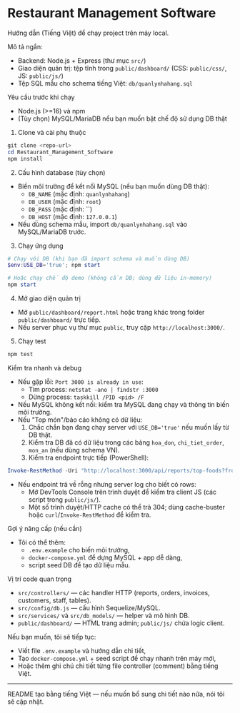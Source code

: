# Restaurant Management Software

Hướng dẫn (Tiếng Việt) để chạy project trên máy local.

Mô tả ngắn:
- Backend: Node.js + Express (thư mục `src/`)
- Giao diện quản trị: tệp tĩnh trong `public/dashboard/` (CSS: `public/css/`, JS: `public/js/`)
- Tệp SQL mẫu cho schema tiếng Việt: `db/quanlynhahang.sql`

Yêu cầu trước khi chạy
- Node.js (>=16) và npm
- (Tùy chọn) MySQL/MariaDB nếu bạn muốn bật chế độ sử dụng DB thật

1) Clone và cài phụ thuộc
```powershell
git clone <repo-url>
cd Restaurant_Management_Software
npm install
```

2) Cấu hình database (tùy chọn)
- Biến môi trường để kết nối MySQL (nếu bạn muốn dùng DB thật):
  - `DB_NAME` (mặc định: `quanlynhahang`)
  - `DB_USER` (mặc định: `root`)
  - `DB_PASS` (mặc định: ``)
  - `DB_HOST` (mặc định: `127.0.0.1`)
- Nếu dùng schema mẫu, import `db/quanlynhahang.sql` vào MySQL/MariaDB trước.

3) Chạy ứng dụng
```powershell
# Chạy với DB (khi bạn đã import schema và muốn dùng DB)
$env:USE_DB='true'; npm start

# Hoặc chạy chế độ demo (không cần DB; dùng dữ liệu in-memory)
npm start
```

4) Mở giao diện quản trị
- Mở `public/dashboard/report.html` hoặc trang khác trong folder `public/dashboard/` trực tiếp.
- Nếu server phục vụ thư mục `public`, truy cập `http://localhost:3000/`.

5) Chạy test
```powershell
npm test
```

Kiểm tra nhanh và debug
- Nếu gặp lỗi: `Port 3000 is already in use`:
  - Tìm process: `netstat -ano | findstr :3000`
  - Dừng process: `taskkill /PID <pid> /F`
- Nếu MySQL không kết nối: kiểm tra MySQL đang chạy và thông tin biến môi trường.
- Nếu "Top món"/báo cáo không có dữ liệu:
  1) Chắc chắn bạn đang chạy server với `USE_DB='true'` nếu muốn lấy từ DB thật.
  2) Kiểm tra DB đã có dữ liệu trong các bảng `hoa_don`, `chi_tiet_order`, `mon_an` (nếu dùng schema VN).
  3) Kiểm tra endpoint trực tiếp (PowerShell):
```powershell
Invoke-RestMethod -Uri "http://localhost:3000/api/reports/top-foods?from=2025-10-01&to=2025-10-05" -Method Get
```
- Nếu endpoint trả về rỗng nhưng server log cho biết có rows:
  - Mở DevTools Console trên trình duyệt để kiểm tra client JS (các script trong `public/js/`).
  - Một số trình duyệt/HTTP cache có thể trả 304; dùng cache-buster hoặc `curl`/`Invoke-RestMethod` để kiểm tra.

Gợi ý nâng cấp (nếu cần)
- Tôi có thể thêm:
  - `.env.example` cho biến môi trường,
  - `docker-compose.yml` để dựng MySQL + app dễ dàng,
  - script seed DB để tạo dữ liệu mẫu.

Vị trí code quan trọng
- `src/controllers/` — các handler HTTP (reports, orders, invoices, customers, staff, tables).
- `src/config/db.js` — cấu hình Sequelize/MySQL.
- `src/services/` và `src/db_models/` — helper và mô hình DB.
- `public/dashboard/` — HTML trang admin; `public/js/` chứa logic client.

Nếu bạn muốn, tôi sẽ tiếp tục:
- Viết file `.env.example` và hướng dẫn chi tiết,
- Tạo `docker-compose.yml` + seed script để chạy nhanh trên máy mới,
- Hoặc thêm ghi chú chi tiết từng file controller (comment) bằng tiếng Việt.

---
README tạo bằng tiếng Việt — nếu muốn bổ sung chi tiết nào nữa, nói tôi sẽ cập nhật.